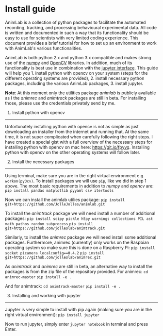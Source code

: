 # Install guide
AnimLab is a collection of python packages to facilitate the automated recording, tracking, and processing behavioural experimental data. All code is written and documented in such a way that its functionality should be easy to use for scientists with very limited coding experience. This document provides a brief tutorial for how to set up an environment to work with AnimLab's various functionalities.

AnimLab is both python 2.x and python 3.x compatible and makes strong use of the [numpy](http://www.numpy.org/) and [OpenCV](http://opencv.org/) libraries. In addition, much of its functionality is best use in combination with the [jupyter interface](https://jupyter.org). This guide will help you 1. install python with opencv on your system (steps for the different operating systems are provided), 2. install necessary python packages, including the various AnimLab packages, 3. install jupyter.

**Note**: At this moment only the utilities package *animlab* is publicly available as I the *animrec* and *animtrack* packages are still in beta. For installing those, please use the credentials privately send by me.

1. Install python with opencv
------------
Unfortunately installing python with opencv is not as simple as just downloading an installer from the internet and running that. At the same time, it is not super complicated when carefully following the right steps. I have created a special gist with a full overview of the necessary steps for installing python with opencv on mac here: https://git.io/fpyvq. Installing python with opencv on the other operating systems will follow later.

2. Install the necessary packages
------------
Using terminal, make sure you are in the right virtual environment e.g. `workon(py3cv)`. To install packages we will use `pip`, like we did in step 1 above. The most basic requirements in addition to *numpy* and *opencv* are:
`pip install pandas matplotlib pyyaml csv itertools`

Now we can install the animlab utilies package:
`pip install git+https://github.com/JolleJolles/animlab.git`

To install the *animtrack* package we will need install a number of additional packages:
`pip install scipy pickle h5py warnings collections PIL ast math pathos random subprocess`
`pip install git+https://github.com/jolleslab/animtrack.git`

Similarly, to install the *animrec* package we will need install some additional packages. Furthermore, animrec (currently) only works on the Raspbian operating system so make sure this is done on a Raspberry Pi:
`pip install socket picamera localconfig==0.4.2`
`pip install git+https://github.com/jolleslab/animrec.git`

As *animtrack* and *animrec* are still in beta, an alternative way to install the packages is from the zip file of the repository provided. For animrec:
`cd animrec-master`
`pip install -e .`

And for animtrack:
`cd animtrack-master`
`pip install -e .`

3. Installing and working with jupyter
------------
Jupyter is very simple to install with pip again (making sure you are in the right virtual environment):
`pip install jupyter`

Now to run jupyter, simply enter `jupyter notebook` in terminal and press Enter.
